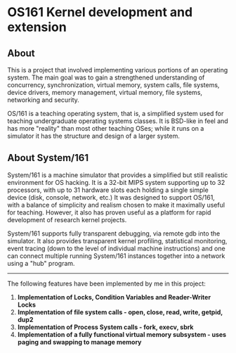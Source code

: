 # OS161 Kernel development and extension

## About

This is a project that involved implementing various portions of an operating system. The main goal was to gain a strengthened understanding of concurrency, synchronization, virtual memory, system calls, file systems, device drivers, memory management, virtual memory, file systems, networking and security.

OS/161 is a teaching operating system, that is, a simplified system used for teaching undergraduate operating systems classes. It is BSD-like in feel and has more "reality" than most other teaching OSes; while it runs on a simulator it has the structure and design of a larger system.


## About System/161

System/161 is a machine simulator that provides a simplified but still realistic environment for OS hacking. It is a 32-bit MIPS system supporting up to 32 processors, with up to 31 hardware slots each holding a single simple device (disk, console, network, etc.) It was designed to support OS/161, with a balance of simplicity and realism chosen to make it maximally useful for teaching. However, it also has proven useful as a platform for rapid development of research kernel projects.

System/161 supports fully transparent debugging, via remote gdb into the simulator. It also provides transparent kernel profiling, statistical monitoring, event tracing (down to the level of individual machine instructions) and one can connect multiple running System/161 instances together into a network using a "hub" program.

---
The following features have been implemented by me in this project: <br>
1. <b>Implementation of Locks, Condition Variables and Reader-Writer Locks</b> <br>
2. <b>Implementation of file system calls - open, close, read, write, getpid, dup2</b> <br>
3. <b>Implementation of Process System calls - fork, execv, sbrk</b> <br>
4. <b>Implementation of a fully functional virtual memory subsystem - uses paging and swapping to manage memory</b> <br>
<br>